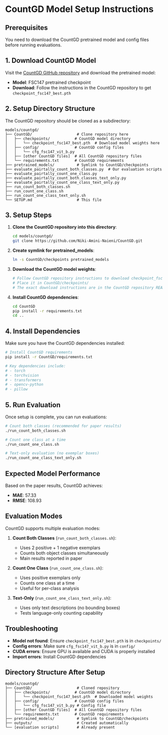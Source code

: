 # CountGD Model Setup Instructions

## Prerequisites

You need to download the CountGD pretrained model and config files before running evaluations.

## 1. Download CountGD Model

Visit the [CountGD GitHub repository](https://github.com/Niki-Amini-Naieni/CountGD) and download the pretrained model:

- **Model**: FSC147 pretrained checkpoint
- **Download**: Follow the instructions in the CountGD repository to get `checkpoint_fsc147_best.pth`

## 2. Setup Directory Structure

The CountGD repository should be cloned as a subdirectory:

```
models/countgd/
├── CountGD/                    # Clone repository here
│   ├── checkpoints/           # CountGD model directory
│   │   └── checkpoint_fsc147_best.pth  # Download model weights here
│   ├── config/                # CountGD config files
│   │   └── cfg_fsc147_vit_b.py
│   ├── [other CountGD files]  # All CountGD repository files
│   └── requirements.txt       # CountGD requirements
├── pretrained_models/          # Symlink to CountGD/checkpoints
├── evaluate_pairtally_count_both_classes.py  # Our evaluation scripts
├── evaluate_pairtally_count_one_class.py
├── evaluate_pairtally_count_both_classes_text_only.py
├── evaluate_pairtally_count_one_class_text_only.py
├── run_count_both_classes.sh
├── run_count_one_class.sh
├── run_count_one_class_text_only.sh
└── SETUP.md                    # This file
```

## 3. Setup Steps

1. **Clone the CountGD repository into this directory**:
   ```bash
   cd models/countgd/
   git clone https://github.com/Niki-Amini-Naieni/CountGD.git
   ```

2. **Create symlink for pretrained_models**:
   ```bash
   ln -s CountGD/checkpoints pretrained_models
   ```

3. **Download the CountGD model weights**:
   ```bash
   # Follow CountGD repository instructions to download checkpoint_fsc147_best.pth
   # Place it in CountGD/checkpoints/
   # The exact download instructions are in the CountGD repository README
   ```

4. **Install CountGD dependencies**:
   ```bash
   cd CountGD
   pip install -r requirements.txt
   cd ..
   ```

## 4. Install Dependencies

Make sure you have the CountGD dependencies installed:

```bash
# Install CountGD requirements
pip install -r CountGD/requirements.txt

# Key dependencies include:
# - torch
# - torchvision  
# - transformers
# - opencv-python
# - pillow
```

## 5. Run Evaluation

Once setup is complete, you can run evaluations:

```bash
# Count both classes (recommended for paper results)
./run_count_both_classes.sh

# Count one class at a time
./run_count_one_class.sh

# Text-only evaluation (no exemplar boxes)
./run_count_one_class_text_only.sh
```

## Expected Model Performance

Based on the paper results, CountGD achieves:
- **MAE**: 57.33
- **RMSE**: 108.93

## Evaluation Modes

CountGD supports multiple evaluation modes:

1. **Count Both Classes** (`run_count_both_classes.sh`):
   - Uses 2 positive + 1 negative exemplars
   - Counts both object classes simultaneously
   - Main results reported in paper

2. **Count One Class** (`run_count_one_class.sh`):
   - Uses positive exemplars only
   - Counts one class at a time
   - Useful for per-class analysis

3. **Text-Only** (`run_count_one_class_text_only.sh`):
   - Uses only text descriptions (no bounding boxes)
   - Tests language-only counting capability

## Troubleshooting

- **Model not found**: Ensure `checkpoint_fsc147_best.pth` is in `checkpoints/`
- **Config errors**: Make sure `cfg_fsc147_vit_b.py` is in `config/`
- **CUDA errors**: Ensure GPU is available and CUDA is properly installed
- **Import errors**: Install CountGD dependencies

## Directory Structure After Setup

```
models/countgd/
├── CountGD/                    # Cloned repository
│   ├── checkpoints/           # CountGD model directory
│   │   └── checkpoint_fsc147_best.pth  # Downloaded model weights
│   ├── config/                # CountGD config files
│   │   └── cfg_fsc147_vit_b.py # Config file
│   ├── [other CountGD files]  # All CountGD repository files
│   └── requirements.txt       # CountGD requirements
├── pretrained_models/          # Symlink to CountGD/checkpoints
├── outputs/                    # Created automatically
└── [evaluation scripts]        # Already present
```
